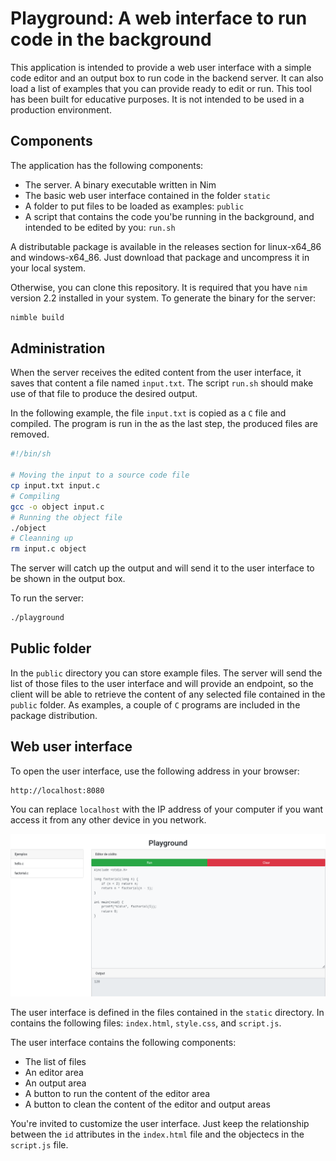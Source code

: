 # Playground: A web interface to run code in the background

This application is intended to provide a web user interface with a
simple code editor and an output box to run code in the backend server.
It can also load a list of examples that you can provide ready to edit or
run. This tool has been built for educative purposes. It is not
intended to be used in a production environment.

## Components

The application has the following components:

* The server. A binary executable written in Nim
* The basic web user interface contained in the folder `static`
* A folder to put files to be loaded as examples: `public`
* A script that contains the code you'be running in the background, and
  intended to be edited by you: `run.sh`

A distributable package is available in the releases section for
linux-x64_86 and windows-x64_86. Just download that package and
uncompress it in your local system.

Otherwise, you can clone this repository. It is required that you have
`nim` version 2.2 installed in your system. To generate the binary for
the server:

```sh
nimble build
```

## Administration

When the server receives the edited content from the user interface, it
saves that content a file named `input.txt`. The script `run.sh` should
make use of that file to produce the desired output.

In the following example, the file `input.txt` is copied as a `C` file
and compiled. The program is run in the as the last step, the produced
files are removed.

```sh
#!/bin/sh

# Moving the input to a source code file
cp input.txt input.c
# Compiling
gcc -o object input.c
# Running the object file
./object
# Cleanning up
rm input.c object
```

The server will catch up the output and will send it to the user
interface to be shown in the output box.

To run the server:

```sh
./playground
```

## Public folder

In the `public` directory you can store example files. The server will
send the list of those files to the user interface and will provide an
endpoint, so the client will be able to retrieve the content of any
selected file contained in the `public` folder. As examples, a couple of
`C` programs are included in the package distribution.

## Web user interface

To open the user interface, use the following address in your browser:

    http://localhost:8080
    
You can replace `localhost` with the IP address of your computer if you
want access it from any other device in you network.

![](./screenshot.png)

The user interface is defined in the files contained in the `static`
directory. In contains the following files: `index.html`, `style.css`,
and `script.js`.

The user interface contains the following components:

* The list of files
* An editor area
* An output area
* A button to run the content of the editor area
* A button to clean the content of the editor and output areas

You're invited to customize the user interface. Just keep the
relationship between the `id` attributes in the `index.html` file and
the objectecs in the `script.js` file.
